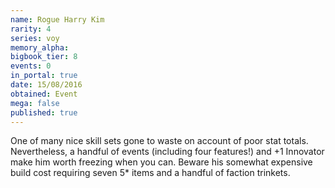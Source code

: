 ```yaml
---
name: Rogue Harry Kim
rarity: 4
series: voy
memory_alpha:
bigbook_tier: 8
events: 0
in_portal: true
date: 15/08/2016
obtained: Event
mega: false
published: true
---
```


One of many nice skill sets gone to waste on account of poor stat totals. Nevertheless, a handful of events (including four features!) and +1 Innovator make him worth freezing when you can. Beware his somewhat expensive build cost requiring seven 5* items and a handful of faction trinkets.
